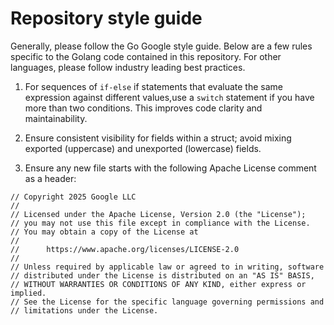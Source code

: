 # Repository style guide

Generally, please follow the Go Google style guide. Below are a few rules specific to the Golang
code contained in this repository. For other languages, please follow industry leading best practices.

1. For sequences of `if-else` if statements that evaluate the same expression against different values,use
   a `switch` statement if you have more than two conditions. This improves code clarity and maintainability.

2. Ensure consistent visibility for fields within a struct; avoid mixing exported (uppercase) and
   unexported (lowercase) fields.

3. Ensure any new file starts with the following Apache License comment as a header:

```
// Copyright 2025 Google LLC
//
// Licensed under the Apache License, Version 2.0 (the "License");
// you may not use this file except in compliance with the License.
// You may obtain a copy of the License at
//
//      https://www.apache.org/licenses/LICENSE-2.0
//
// Unless required by applicable law or agreed to in writing, software
// distributed under the License is distributed on an "AS IS" BASIS,
// WITHOUT WARRANTIES OR CONDITIONS OF ANY KIND, either express or implied.
// See the License for the specific language governing permissions and
// limitations under the License.
```
